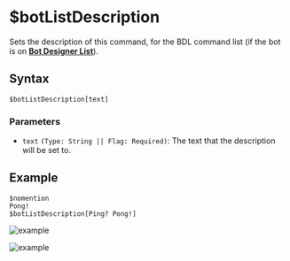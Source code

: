 # $botListDescription
Sets the description of this command, for the BDL command list (if the bot is on [**Bot Designer List**](https://botdesignerlist.com)).

## Syntax
```
$botListDescription[text]
```

 ### Parameters
- `text` `(Type: String || Flag: Required)`: The text that the description will be set to.

## Example
```
$nomention
Pong!
$botListDescription[Ping? Pong!]
```

![example](https://user-images.githubusercontent.com/113303649/210341764-10cf97fe-5a0e-429b-8e8f-dbfcb4819c93.png)

![example](https://user-images.githubusercontent.com/113303649/210341495-bbda340a-3f30-4c6d-af7c-4445233ede37.png)
